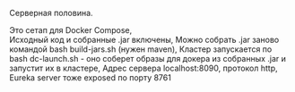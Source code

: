 Серверная половина.

Это сетап для Docker Compose,  
Исходный код и собранные .jar включены, Можно собрать .jar заново командой bash build-jars.sh (нужен maven), 
Кластер запускается по bash dc-launch.sh - оно соберет образы для докера из собранных .jar и запустит их в кластере, 
Адрес сервера localhost:8090, протокол http, 
Eureka server тоже exposed по порту 8761
